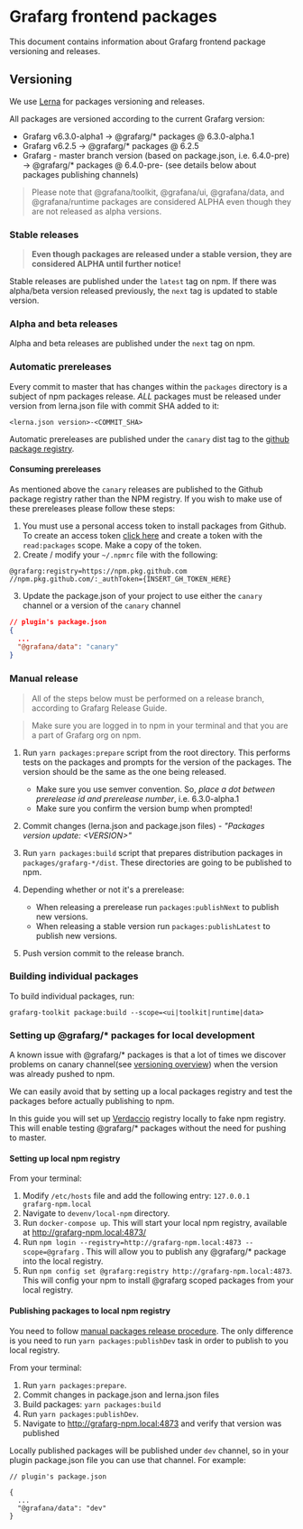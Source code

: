 # Grafarg frontend packages

This document contains information about Grafarg frontend package versioning and releases.

## Versioning
We use [Lerna](https://github.com/lerna/lerna) for packages versioning and releases.

All packages are versioned according to the current Grafarg version:
- Grafarg v6.3.0-alpha1 -> @grafarg/* packages @ 6.3.0-alpha.1
- Grafarg v6.2.5 -> @grafarg/* packages @ 6.2.5
- Grafarg - master branch version (based on package.json, i.e. 6.4.0-pre) -> @grafarg/* packages @ 6.4.0-pre-<COMMIT-SHA> (see details below about packages publishing channels)

> Please note that @grafana/toolkit, @grafana/ui, @grafana/data, and @grafana/runtime packages are considered ALPHA even though they are not released as alpha versions.

### Stable releases
> **Even though packages are released under a stable version, they are considered ALPHA until further notice!**

Stable releases are published under the `latest` tag on npm. If there was alpha/beta version released previously, the `next` tag is updated to stable version.

### Alpha and beta releases
Alpha and beta releases are published under the `next` tag on npm.

### Automatic prereleases
Every commit to master that has changes within the `packages` directory is a subject of npm packages release. *ALL* packages must be released under version from lerna.json file with commit SHA added to it:

```
<lerna.json version>-<COMMIT_SHA>
```

Automatic prereleases are published under the `canary` dist tag to the [github package registry](https://docs.github.com/en/free-pro-team@latest/packages/publishing-and-managing-packages/about-github-packages).

#### Consuming prereleases

As mentioned above the `canary` releases are published to the Github package registry rather than the NPM registry. If you wish to make use of these prereleases please follow these steps:

1. You must use a personal access token to install packages from Github. To create an access token [click here](https://github.com/settings/tokens) and create a token with the `read:packages` scope. Make a copy of the token.
2. Create / modify your `~/.npmrc` file with the following:

```
@grafarg:registry=https://npm.pkg.github.com
//npm.pkg.github.com/:_authToken={INSERT_GH_TOKEN_HERE}
```

3. Update the package.json of your project to use either the `canary` channel or a version of the `canary` channel

```json
// plugin's package.json
{
  ...
  "@grafana/data": "canary"
}
```

### Manual release

> All of the steps below must be performed on a release branch, according to Grafarg Release Guide.

> Make sure you are logged in to npm in your terminal and that you are a part of Grafarg org on npm.

1. Run `yarn packages:prepare` script from the root directory. This performs tests on the packages and prompts for the version of the packages. The version should be the same as the one being released.
   - Make sure you use semver convention. So, *place a dot between prerelease id and prerelease number*, i.e. 6.3.0-alpha.1
   - Make sure you confirm the version bump when prompted!
2. Commit changes (lerna.json and package.json files) - *"Packages version update: \<VERSION\>"*
3. Run `yarn packages:build` script that prepares distribution packages in `packages/grafarg-*/dist`. These directories are going to be published to npm.
4. Depending whether or not it's a prerelease:
   - When releasing a prerelease run `packages:publishNext` to publish new versions.
   - When releasing a stable version run `packages:publishLatest` to publish new versions.

5. Push version commit to the release branch.

### Building individual packages
To build individual packages, run:

```
grafarg-toolkit package:build --scope=<ui|toolkit|runtime|data>
```

### Setting up @grafarg/* packages for local development

A known issue with @grafarg/* packages is that a lot of times we discover problems on canary channel(see [versioning overview](#Versioning)) when the version was already pushed to npm. 

We can easily avoid that by setting up a local packages registry and test the packages before actually publishing to npm.

In this guide you will set up [Verdaccio](https://verdaccio.org/) registry locally to fake npm registry. This will enable testing @grafarg/* packages without the need for pushing to master.

#### Setting up local npm registry

From your terminal: 
1. Modify `/etc/hosts` file and add the following entry: ```127.0.0.1       grafarg-npm.local```
2. Navigate to `devenv/local-npm` directory. 
3. Run `docker-compose up`. This will start your local npm registry, available at http://grafarg-npm.local:4873/
4. Run `npm login --registry=http://grafarg-npm.local:4873 --scope=@grafarg` . This will allow you to publish any @grafarg/* package into the local registry.
5. Run `npm config set @grafarg:registry http://grafarg-npm.local:4873`. This will config your npm to install @grafarg scoped packages from your local registry.

#### Publishing packages to local npm registry

You need to follow [manual packages release procedure](#manual-release). The only difference is you need to run `yarn packages:publishDev` task in order to publish to you local registry.

From your terminal:
1. Run `yarn packages:prepare`.
2. Commit changes in package.json and lerna.json files
3. Build packages: `yarn packages:build`
4. Run `yarn packages:publishDev`. 
5. Navigate to http://grafarg-npm.local:4873 and verify that version was published

Locally published packages will be published under `dev` channel, so in your plugin package.json file you can use that channel. For  example:

```
// plugin's package.json

{
  ...
  "@grafana/data": "dev"
}
```
